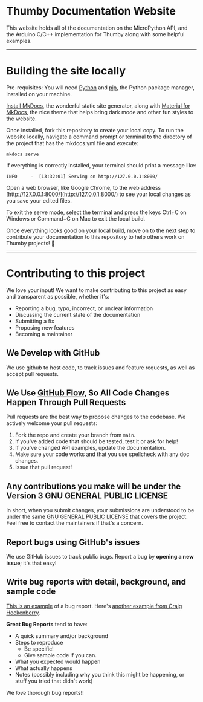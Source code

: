 # Thumby Documentation Website

This website holds all of the documentation on the MicroPython API, and the Arduino C/C++ implementation for Thumby along with some helpful examples. 

---

# Building the site locally

Pre-requisites: You will need [Python](https://www.python.org/downloads/) and [pip](https://pip.pypa.io/en/stable/installation/), the Python package manager, installed on your machine.

[Install MkDocs](https://www.mkdocs.org/getting-started/), the wonderful static site generator, along with [Material for MkDocs](https://squidfunk.github.io/mkdocs-material/getting-started/), the nice theme that helps bring dark mode and other fun styles to the website.

Once installed, fork this repository to create your local copy. To run the website locally, navigate a command prompt or terminal to the directory of the project that has the mkdocs.yml file and execute:

```
mkdocs serve
```

If everything is correctly installed, your terminal should print a message like:

```
INFO     -  [13:32:01] Serving on http://127.0.0.1:8000/
```

Open a web browser, like Google Chrome, to the web address [http://127.0.0.1:8000/](http://127.0.0.1:8000/) to see your local changes as you save your edited files. 

To exit the serve mode, select the terminal and press the keys Ctrl+C on Windows or Command+C on Mac to exit the local build.

Once everything looks good on your local build, move on to the next step to contribute your documentation to this repository to help others work on Thumby projects! :sparkling_heart:

---

# Contributing to this project
We love your input! We want to make contributing to this project as easy and transparent as possible, whether it's:

- Reporting a bug, typo, incorrect, or unclear information
- Discussing the current state of the documentation
- Submitting a fix
- Proposing new features
- Becoming a maintainer

## We Develop with GitHub
We use github to host code, to track issues and feature requests, as well as accept pull requests.

## We Use [GitHub Flow](https://docs.github.com/en/get-started/quickstart/github-flow), So All Code Changes Happen Through Pull Requests
Pull requests are the best way to propose changes to the codebase. We actively welcome your pull requests:

1. Fork the repo and create your branch from `main`.
2. If you've added code that should be tested, test it or ask for help!
3. If you've changed API examples, update the documentation.
4. Make sure your code works and that you use spellcheck with any doc changes.
5. Issue that pull request!

## Any contributions you make will be under the Version 3 GNU GENERAL PUBLIC LICENSE 
In short, when you submit changes, your submissions are understood to be under the same [GNU GENERAL PUBLIC LICENSE](https://www.gnu.org/licenses/gpl-3.0.en.html) that covers the project. Feel free to contact the maintainers if that's a concern.

## Report bugs using GitHub's issues
We use GitHub issues to track public bugs. Report a bug by **opening a new issue**; it's that easy!

## Write bug reports with detail, background, and sample code
[This is an example](http://stackoverflow.com/q/12488905/180626) of a bug report. Here's [another example from Craig Hockenberry](http://www.openradar.me/11905408).

**Great Bug Reports** tend to have:

- A quick summary and/or background
- Steps to reproduce
  - Be specific!
  - Give sample code if you can. 
- What you expected would happen
- What actually happens
- Notes (possibly including why you think this might be happening, or stuff you tried that didn't work)

We *love* thorough bug reports!!
